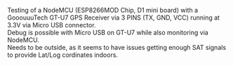 Testing of a NodeMCU (ESP8266MOD Chip, D1 mini board) with a GooouuuTech GT-U7 GPS Receiver via 3 PINS (TX, GND, VCC) running at 3.3V via Micro USB connector.  
Debug is possible with Micro USB on GT-U7 while also monitoring via NodeMCU.  
Needs to be outside, as it seems to have issues getting enough SAT signals to provide Lat/Log cordinates indoors.
